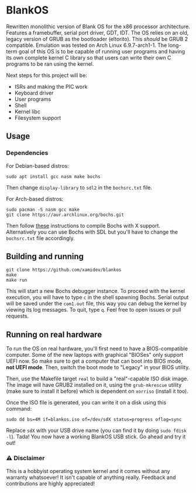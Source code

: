 # BlankOS

Rewritten monolithic version of Blank OS for the x86 processor architecture. Features a framebuffer, serial port driver, GDT, IDT. The OS relies on an old, legacy version of GRUB as the bootloader (eltorito). This *should* be GRUB 2 compatible. Emulation was tested on Arch Linux 6.9.7-arch1-1. The long-term goal of this OS is to be capable of running user programs and having its own complete kernel C library so that users can write their own C programs to be ran using the kernel.

Next steps for this project will be:
- ISRs and making the PIC work
- Keyboard driver
- User programs
- Shell
- Kernel libc
- Filesystem support

## Usage

### Dependencies

For Debian-based distros:
```
sudo apt install gcc nasm make bochs
```

Then change `display-library` to `sdl2` in the `bochsrc.txt` file.

For Arch-based distros:
```
sudo pacman -S nasm gcc make
git clone https://aur.archlinux.org/bochs.git
```

Then follow [these](https://bbs.archlinux.org/viewtopic.php?id=178479) instructions to compile Bochs with X support. Alternatively you can use Bochs with SDL but you'll have to change the `bochsrc.txt` file accordingly.

## Building and running

```
git clone https://github.com/xamidev/blankos
make
make run
```

This will start a new Bochs debugger instance. To proceed with the kernel execution, you will have to type `c` in the shell spawning Bochs. Serial output will be saved under the `com1.out` file, this way you can debug the kernel by viewing its log messages. To quit, type `q`. Feel free to open issues or pull requests.

## Running on real hardware

To run the OS on real hardware, you'll first need to have a BIOS-compatible computer. Some of the new laptops with graphical "BIOSes" only support UEFI now. So make sure to get a computer that can boot into BIOS mode, **not UEFI mode**. Then, switch the boot mode to "Legacy" in your BIOS utility.

Then, use the Makefile target `real` to build a "real"-capable ISO disk image. The image will have GRUB2 installed on it, using the `grub-mkrescue` utility (make sure to install it before) which is dependent on `xorriso` (install it too).

Once the ISO file is generated, you can write it on a disk using this command:

```
sudo dd bs=4M if=blankos.iso of=/dev/sdX status=progress oflag=sync
```

Replace `sdX` with your USB drive name (you can find it by doing `sudo fdisk -l`).
Tada! You now have a working BlankOS USB stick. Go ahead and try it out!

### ⚠️ Disclaimer

This is a hobbyist operating system kernel and it comes without any warranty whatsoever! It isn't capable of anything really. Feedback and contributions are highly appreciated!

